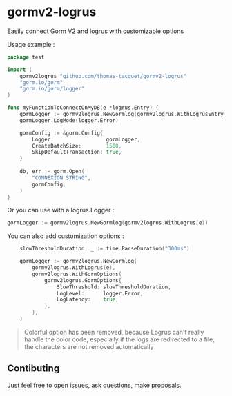 # gormv2-logrus
Easily connect Gorm V2 and logrus with customizable options

Usage example : 

```go
package test

import (
	gormv2logrus "github.com/thomas-tacquet/gormv2-logrus"
	"gorm.io/gorm"
	"gorm.io/gorm/logger"
)

func myFunctionToConnectOnMyDB(e *logrus.Entry) {
	gormLogger := gormv2logrus.NewGormlog(gormv2logrus.WithLogrusEntry(e))
	gormLogger.LogMode(logger.Error)

	gormConfig := &gorm.Config{
		Logger:                 gormLogger,
		CreateBatchSize:        1500,
		SkipDefaultTransaction: true,
	}
	
	db, err := gorm.Open(
		"CONNEXION STRING",
		gormConfig,
	)
}
```

Or you can use with a logrus.Logger :

```go
gormLogger := gormv2logrus.NewGormlog(gormv2logrus.WithLogrus(e))
```

You can also add customization options :

```go
	slowThresholdDuration, _ := time.ParseDuration("300ms")

	gormLogger := gormv2logrus.NewGormlog(
		gormv2logrus.WithLogrus(e),
		gormv2logrus.WithGormOptions(
			gormv2logrus.GormOptions{
				SlowThreshold: slowThresholdDuration,
				LogLevel:      logger.Error,
				LogLatency:    true,
			},
		),
	)
```

> Colorful option has been removed, because Logrus can't really handle the color code, especially if the logs are redirected to a file, the characters are not removed automatically

## Contibuting 

Just feel free to open issues, ask questions, make proposals.
